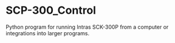 # SCP-300_Control
Python program for running Intras SCK-300P from a computer or integrations into larger programs.
